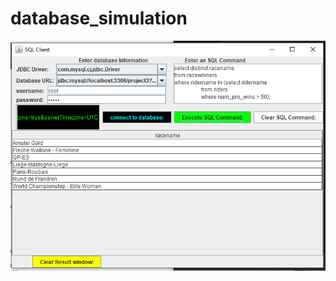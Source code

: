 # database_simulation

![alt text](https://github.com/kaigy1/database_simulation/blob/master/database_simulation/enterprise_3/src/p3_images/root/Capture7.PNG)
